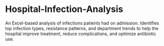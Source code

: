 # Hospital-Infection-Analysis
An Excel-based analysis of infections patients had on admission. Identifies top infection types, resistance patterns, and department trends to help the hospital improve treatment, reduce complications, and optimize antibiotic use.

